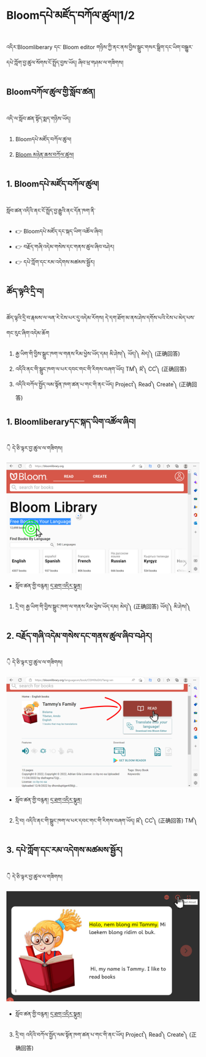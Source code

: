 # Bloomདཔེ་མཛོད་བཀོལ་ཚུལ།1/2

འདིར་Bloomliberary དང་ Bloom editor གཉིས་ཀྱི་ནང་ནས་བྱིས་སྒྲུང་གསར་སྒྲིག་དང་ཡིག་བསྒྱུར་དཔེ་ཀློག་བྱ་ཚུལ་སོགས་ངོ་སྤྲོད་བྱས་ཡོད། ཞིབ་ཕྲ་གཤམ་ལ་གཟིགས།

## Bloomབཀོལ་ཚུལ་གྱི་སློབ་ཚན།

འདི་ལ་སློབ་ཚན་སྟོད་སྨད་གཉིས་ཡོད།
1. Bloomདཔེ་མཛོད་བཀོལ་ཚུལ།
2. [Bloom མཉེན་ཆས་བཀོལ་ཚུལ།](https://github.com/buda-base/budax/blob/master/howtoguides/RAB12/index.md)
## 1. Bloomདཔེ་མཛོད་བཀོལ་ཚུལ།

སློབ་ཚན་འདིའི་ནང་ངོ་སྤྲོད་བྱ་རྒྱུའི་ནང་དོན་ཁག་ནི་

- 👉 Bloomདཔེ་མཛོད་དང་སྐད་ཡིག་འཚོལ་ཞིབ།
- 👉 བརྗོད་གཞི་འདེམ་གསེས་དང་གནས་ཚུལ་ཞིབ་བཤེར།
- 👉 དཔེ་ཀློག་དང་རམ་འདེགས་མཚམས་སྦྱོར།

## ཚོད་ལྟའི་དྲི་བ།

ཚོད་ལྟའི་དྲི་བ་རྣམས་ལ་ལན་རེ་ངེས་པར་དུ་འདེམ་རོགས། དེ་དག་ཐོག་མ་ནས་ཤེས་དགོས་པའི་ངེས་པ་མེད་པས་གང་རུང་ཞིག་འདེམ་ཆོག

1. རྒྱ་ཡིག་གི་བྱིས་སྒྲུང་ཁག་ལ་གནས་རིམ་ཕྱེས་ཡོད་དམ། མི་ཤེས།༽ ཡོད།༽ མེད།༽ (正确回答)
2. འདིའི་ནང་གི་སྒྲུང་ཁག་ལ་པར་དབང་གང་གི་རིགས་བཞག་ཡོད། TM༽ R༽ CC༽ (正确回答)
3. འདིའི་བཀོལ་སྤྱོད་ལམ་སྟོན་ཁག་ཚན་པ་གང་གི་ནང་ཡོད། Project༽ Read༽ Create༽ (正确回答)

## 1. Bloomliberaryདང་སྐད་ཡིག་འཚོལ་ཞིབ།

👇 དེ་ཅི་ལྟར་བྱ་ཚུལ་ལ་གཟིགས།

![800](images/000001.png)


- སློབ་ཚན་གྱི་བརྙན། [དྲ་ཐག་འདིར་སྣུན།](https://drive.google.com/file/d/1PHQxTIy4AEyPVfe18LjRiPEUiexwbRBH/view?usp=share_link)

1. དྲི་བ། རྒྱ་ཡིག་གི་བྱིས་སྒྲུང་ཁག་ལ་གནས་རིམ་ཕྱེས་ཡོད་དམ། མེད།༽ (正确回答) ཡོད།༽ མི་ཤེས།༽

## 2. བརྗོད་གཞི་འདེམ་གསེས་དང་གནས་ཚུལ་ཞིབ་བཤེར། 

👇 དེ་ཅི་ལྟར་བྱ་ཚུལ་ལ་གཟིགས།

![800](images/000002.png)


- སློབ་ཚན་གྱི་བརྙན། [དྲ་ཐག་འདིར་སྣུན།](https://drive.google.com/file/d/1WxGXj1ZVlB25Kq-4mSrF6aSUeeQcXHgZ/view?usp=share_link)


2. དྲི་བ། འདིའི་ནང་གི་སྒྲུང་ཁག་ལ་པར་དབང་གང་གི་རིགས་བཞག་ཡོད། R༽ CC༽ (正确回答) TM༽ 

## 3. དཔེ་ཀློག་དང་རམ་འདེགས་མཚམས་སྦྱོར།

👇 དེ་ཅི་ལྟར་བྱ་ཚུལ་ལ་གཟིགས།

![800](images/000003.png)
 

- སློབ་ཚན་གྱི་བརྙན། [དྲ་ཐག་འདིར་སྣུན།](https://drive.google.com/file/d/1Bd8tybiQAFt5wMuwcZePj9W43jG2g-7y/view?usp=share_link)


3. དྲི་བ། འདིའི་བཀོལ་སྤྱོད་ལམ་སྟོན་ཁག་ཚན་པ་གང་གི་ནང་ཡོད། 
Project༽ Read༽ Create༽ (正确回答)

